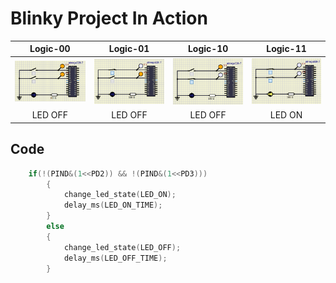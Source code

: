 # Blinky Project In Action

|Logic-00|Logic-01|Logic-10|Logic-11|  
|:--:|:--:|:--:|:--:|  
|![Logic-00](Logic_00.PNG)|![Logic-01](Logic_01.PNG)|![Logic-10](logic_10.PNG)|![Logic-11](Logic_11.PNG)|  
|LED OFF|LED OFF|LED OFF|LED ON|   

## Code 
```c
	if(!(PIND&(1<<PD2)) && !(PIND&(1<<PD3)))
        {
            change_led_state(LED_ON);
            delay_ms(LED_ON_TIME);
        }
        else
        {
            change_led_state(LED_OFF);
            delay_ms(LED_OFF_TIME);
        }

```
